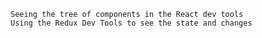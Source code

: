     Seeing the tree of components in the React dev tools
    Using the Redux Dev Tools to see the state and changes